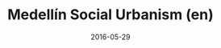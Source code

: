 ---
title: "Medellín Social Urbanism (en)"
layout: post
date: 2016-05-29
tag:
writings1: true
show-info: false
---